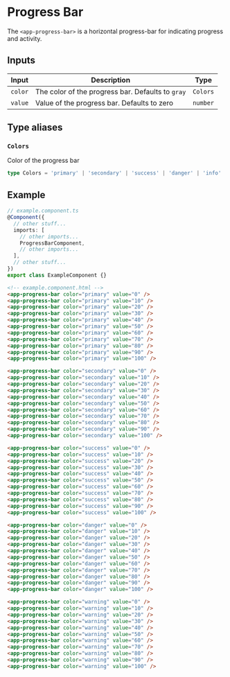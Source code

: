 # Progress Bar

The `<app-progress-bar>` is a horizontal progress-bar for indicating progress and activity.

## Inputs

| Input   | Description                                       | Type     |
| ------- | ------------------------------------------------- | -------- |
| `color` | The color of the progress bar. Defaults to `gray` | `Colors` |
| `value` | Value of the progress bar. Defaults to zero       | `number` |

## Type aliases

### `Colors`

Color of the progress bar

```typescript
type Colors = 'primary' | 'secondary' | 'success' | 'danger' | 'info' | 'gray';
```

## Example

```typescript
// example.component.ts
@Component({
  // other stuff...
  imports: [
    // other imports...
    ProgressBarComponent,
    // other imports...
  ],
  // other stuff...
})
export class ExampleComponent {}
```

```html
<!-- example.component.html -->
<app-progress-bar color="primary" value="0" />
<app-progress-bar color="primary" value="10" />
<app-progress-bar color="primary" value="20" />
<app-progress-bar color="primary" value="30" />
<app-progress-bar color="primary" value="40" />
<app-progress-bar color="primary" value="50" />
<app-progress-bar color="primary" value="60" />
<app-progress-bar color="primary" value="70" />
<app-progress-bar color="primary" value="80" />
<app-progress-bar color="primary" value="90" />
<app-progress-bar color="primary" value="100" />

<app-progress-bar color="secondary" value="0" />
<app-progress-bar color="secondary" value="10" />
<app-progress-bar color="secondary" value="20" />
<app-progress-bar color="secondary" value="30" />
<app-progress-bar color="secondary" value="40" />
<app-progress-bar color="secondary" value="50" />
<app-progress-bar color="secondary" value="60" />
<app-progress-bar color="secondary" value="70" />
<app-progress-bar color="secondary" value="80" />
<app-progress-bar color="secondary" value="90" />
<app-progress-bar color="secondary" value="100" />

<app-progress-bar color="success" value="0" />
<app-progress-bar color="success" value="10" />
<app-progress-bar color="success" value="20" />
<app-progress-bar color="success" value="30" />
<app-progress-bar color="success" value="40" />
<app-progress-bar color="success" value="50" />
<app-progress-bar color="success" value="60" />
<app-progress-bar color="success" value="70" />
<app-progress-bar color="success" value="80" />
<app-progress-bar color="success" value="90" />
<app-progress-bar color="success" value="100" />

<app-progress-bar color="danger" value="0" />
<app-progress-bar color="danger" value="10" />
<app-progress-bar color="danger" value="20" />
<app-progress-bar color="danger" value="30" />
<app-progress-bar color="danger" value="40" />
<app-progress-bar color="danger" value="50" />
<app-progress-bar color="danger" value="60" />
<app-progress-bar color="danger" value="70" />
<app-progress-bar color="danger" value="80" />
<app-progress-bar color="danger" value="90" />
<app-progress-bar color="danger" value="100" />

<app-progress-bar color="warning" value="0" />
<app-progress-bar color="warning" value="10" />
<app-progress-bar color="warning" value="20" />
<app-progress-bar color="warning" value="30" />
<app-progress-bar color="warning" value="40" />
<app-progress-bar color="warning" value="50" />
<app-progress-bar color="warning" value="60" />
<app-progress-bar color="warning" value="70" />
<app-progress-bar color="warning" value="80" />
<app-progress-bar color="warning" value="90" />
<app-progress-bar color="warning" value="100" />
```
